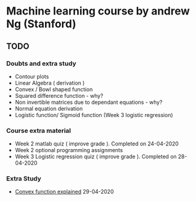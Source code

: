 # Machine learning course by andrew Ng (Stanford)

## TODO

### Doubts and extra study

- Contour plots
- Linear Algebra ( derivation )
- Convex / Bowl shaped function
- Squared difference function - why?
- Non invertible matrices due to dependant equations - why?
- Normal equation derivation
- Logistic function/ Sigmoid function (Week 3 logistic regression)

### Course extra material

- Week 2 matlab quiz ( improve grade ). Completed on 24-04-2020
- Week 2 optional programming assignments
- Week 3 Logistic regression quiz ( improve grade ). Completed on 28-04-2020

### Extra Study

- [Convex function explained](https://www.youtube.com/watch?v=Sre_s1dFQmE) 29-04-2020
